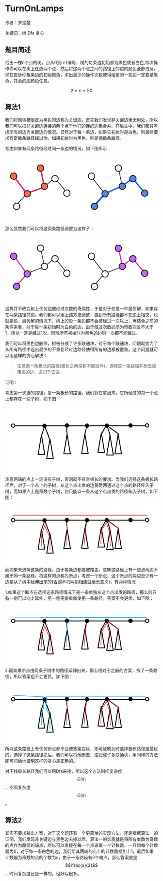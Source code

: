 # TurnOnLamps
作者：罗煜楚

关键词：树 Dfs 贪心 
## 题目简述
给出一棵n个点的树，点从0到n-1编号，树的每条边初始都为黑色或者白色,每次操作你可以在树上任选两个点，然后将这两个点之间的路径上的边的颜色全部取反。现在告诉你每条边的初始颜色，求出最少的操作次数使得给定的一些边一定要是黑色，其余的边颜色任意。

$$2 \leqslant n \leqslant 50$$

## 算法1
我们将颜色被限定为黑色的边称为关键边，首先我们发现非关键边毫无用处，所以我们可以把非关键边连接的两个点于他们的连的边集合并。在后文中，我们都只考虑所有的边为关键边的情况。显然对于每一条边，如果它初始时是白色，则最终要求有奇数条路径经过他，如果初始时为黑色，则是偶数条路径。

考虑如果有两条路径经过同一条边的情况，如下图所示

![error!](./before1.png)

那么显然我们可以将这两条路径调整为这样子：

![error!](./later1.png)

这样并不改变树上任何边被经过次数的奇偶性，于是对于任意一种最优解，如果存在两条路径共边，我们都可以用上述方法调整，直到所有路径都不在边上相交，也就是说，最优解的情况下，树上的没一条边都不会被经过一次以上，再结合之前的条件来看，对于每一条初始时为白色的边，由于经过次数必须为奇数次且不大于1，所以一定是经过1次，同理所有初始时为黑色的边则一次都不能经过。

我们可以将黑色边删除，树被分成了许多联通块，对于每个联通块，问题就变为了从所有路径中选出最少的不重复经过边路径使得所有的边都被覆盖。这个问题就可以用这样的贪心解决：

>任意选一条极长的路径(极长之两端都不能延伸)，选择这一条路径并删去被覆盖的边，递归下去做。

证明：

考虑第一次选的路径，是一条极长的路径，我们将它拿出来，它所经过的每一个点上都存在一些子树，如下图

![error](./tree1.png)

注意两端的点上一定没有子树，否则就不符合极长的要求。当我们选择这条极长路径后，对于一个点上的子树，从这个点出发的边将两两通过这个点的路径伸入子树，而如果点上是奇数个子树，则只能以一条从这个点出发的路径伸入子树，如下图：
![error](./tree2.png)
而如果未选择这条的路径，由于每条边都要被覆盖，意味这路径上有一些点两边不属于同一条路径，将这样的点称为断点，考虑一个断点，这个断点的两边至少有一边是从子树中延伸出来的(否则不将两边相连就毫无意义)，有两种情况

1.如果这个断点在选择这条路径情况下是一条单独从这个点出发的路径，那么则只有一侧可以向上延伸，另一侧需要重新使用一条路径，答案不会更优，如下图：
![error](./tree3.png)
2.而如果断点由两条子树中的路径延伸出来，那么相对于之前的方案，拆了一条路径，所以答案也不会更优，如下图：![error!](./tree4.png)
所以这条路径上有任何断点都不会使答案变优，即可证明此时选择极长路径是最优的，选择了这条路径之后，我们可以将他删去，递归成许多联通块，用同样的方法即可归纳地证明这样的贪心是正确的。

对于找极长路径我们可以用Dfs来找，所以这个方法时间复杂度$$O(n)$$，空间复杂度$$O(n)$$。

## 算法2
其实不要求输出方案，对于这个题还有一个更简单的实现方法，还是根据算法一的证明，我们发现非关键边与黑色边去掉以后，算法一的实质就是将所有度数为奇数的点作为路径的端点，所以可以直接在每一个点设置一个计数器，一开始每个计数器为0，对于每一条白色的边，我们给其两端的点上的计数器都加上1，最后如果计数器为奇数的点的个数为s，由于一条路径有2个端点，那么答案就是$$\frac{s}{2}$$，时间复杂度还是一样的，但好写很多。